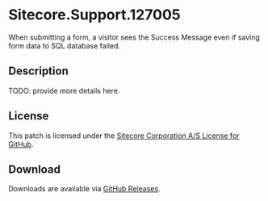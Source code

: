 # Sitecore.Support.127005
When submitting a form, a visitor sees the Success Message even if saving form data to SQL database failed.

## Description
TODO: provide more details here.

## License  
This patch is licensed under the [Sitecore Corporation A/S License for GitHub](https://github.com/sitecoresupport/Sitecore.Support.127005/blob/master/LICENSE).  

## Download  
Downloads are available via [GitHub Releases](https://github.com/sitecoresupport/Sitecore.Support.127005/releases).  